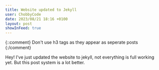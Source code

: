 ```yaml
---
title: Website updated to Jekyll
user: ChobbyCode
date: 2023/08/21 18:16 +0100
layout: post
showInFeed: true
---
```


{::comment} 
    Don't use h3 tags as they appear as seperate posts
{:/comment}

Hey! I've just updated the website to jekyll, not everything is full working yet. But this post system is a lot better.

